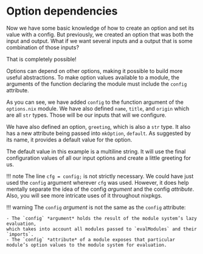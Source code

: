 # Option dependencies

Now we have some basic knowledge of how to create an option and set its value with a config.
But previously, we created an option that was both the input and output.
What if we want several inputs and a output that is some combination of those inputs?

That is completely possible!

Options can depend on other options, making it possible to build more useful abstractions.
To make option values available to a module, the arguments of the function declaring the module must include the `config` attribute.

[//]: # (./options.nix)

As you can see, we have added `config` to the function argument of the `options.nix` module.
We have also defined `name`, `title`,  and `origin` which are all `str` types.
Those will be our inputs that will we configure.

We have also defined an option, `greeting`, which is also a `str` type.
It also has a new attribute being passed into `mkOption`, `default`.
As suggested by its name, it provides a default value for the option.

The default value in this example is a multiline string.
It will use the final configuration values of all our input options and create a little greeting for us.

!!! note
    The line `cfg = config;` is not strictly necessary.
    We could have just used the `config` argument wherever `cfg` was used.
    However, it does help mentally separate the idea of the config *argument* and the config *attribute*.
    Also, you will see more intricate uses of it throughout nixpkgs.

!!! warning
    The `config` *argument* is not the same as the `config` attribute:

    - The `config` *argument* holds the result of the module system’s lazy evaluation,
    which takes into account all modules passed to `evalModules` and their `imports`.
    - The `config` *attribute* of a module exposes that particular module’s option values to the module system for evaluation.

[//]: # (./config.nix)

[//]: # (./run.sh)
